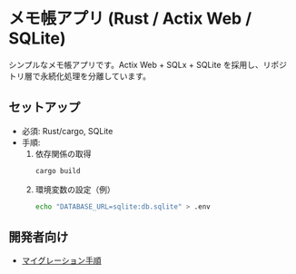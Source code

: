 # メモ帳アプリ (Rust / Actix Web / SQLite)

シンプルなメモ帳アプリです。Actix Web + SQLx + SQLite を採用し、リポジトリ層で永続化処理を分離しています。

## セットアップ
- 必須: Rust/cargo, SQLite
- 手順:
  1. 依存関係の取得
     ```bash
     cargo build
     ```
  2. 環境変数の設定（例）
     ```bash
     echo "DATABASE_URL=sqlite:db.sqlite" > .env
     ```

## 開発者向け
- [マイグレーション手順](docs/migrations.md)
